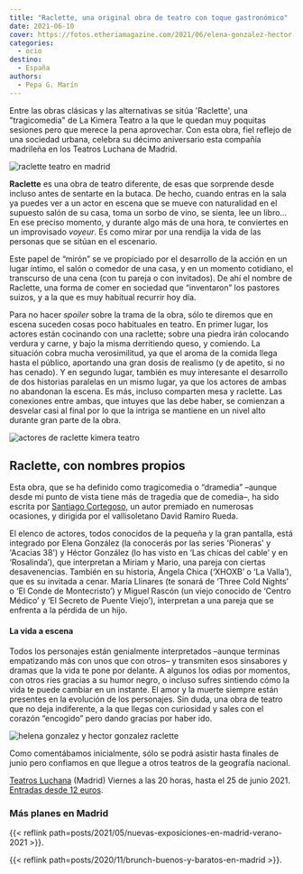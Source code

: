 ```yaml
---
title: "Raclette, una original obra de teatro con toque gastronómico"
date: 2021-06-10
cover: https://fotos.etheriamagazine.com/2021/06/elena-gonzalez-hector-gonzalez-raclette.jpg
categories: 
  - ocio
destino: 
  - España
authors: 
  - Pepa G. Marín
---
```


Entre las obras clásicas y las alternativas se sitúa 'Raclette', una "tragicomedia" de La Kimera Teatro a la que le quedan muy poquitas sesiones pero que merece la pena aprovechar. Con esta obra, fiel reflejo de una sociedad urbana, celebra su décimo aniversario esta compañía madrileña en los Teatros Luchana de Madrid.

![raclette teatro en madrid](https://fotos.etheriamagazine.com/2021/06/teatro-raclette-madrid.jpg "Cartel de Raclette.")

**Raclette** es una obra de teatro diferente, de esas que sorprende desde incluso antes 
de sentarte en la butaca. De hecho, cuando entras en la sala ya puedes ver a un actor en 
escena que se mueve con naturalidad en el supuesto salón de su casa, toma un sorbo de 
vino, se sienta, lee un libro… En ese preciso momento, y durante algo más de una hora, 
te conviertes en un improvisado _voyeur_. Es como mirar por una rendija la vida de las 
personas que se sitúan en el escenario. 

Este papel de “mirón” se ve propiciado por el desarrollo de la acción en un lugar 
íntimo, el salón o comedor de una casa, y en un momento cotidiano, el transcurso de una 
cena (con tu pareja o con invitados). De ahí el nombre de Raclette, una forma de comer 
en sociedad que “inventaron” los pastores suizos, y a la que es muy habitual recurrir 
hoy día. 

Para no hacer _spoiler_ sobre la trama de la obra, sólo te diremos que en escena suceden 
cosas poco habituales en teatro. En primer lugar, los actores están cocinando con una 
raclette; sobre una piedra irán colocando verdura y carne, y bajo la misma derritiendo 
queso, y comiendo. La situación cobra mucha verosimilitud, ya que el aroma de la comida 
llega hasta el público, aportando una gran dosis de realismo (y de apetito, si no has 
cenado). Y en segundo lugar, también es muy interesante el desarrollo de dos historias 
paralelas en un mismo lugar, ya que los actores de ambas no abandonan la escena. Es más, 
incluso comparten mesa y raclette. Las conexiones entre ambas, que intuyes que las debe 
haber, se comienzan a desvelar casi al final por lo que la intriga se mantiene en un 
nivel alto durante gran parte de la obra. 

![actores de raclette kimera teatro](https://fotos.etheriamagazine.com/2021/06/actores-teatro-raclette.jpg "(De Izq. a Dcha.) Ángela Chica, Héctor González, Elena González, María Llina y Miguel Rascón.")

## Raclette, con nombres propios

Esta obra, que se ha definido como tragicomedia o “dramedia” –aunque desde mi punto de 
vista tiene más de tragedia que de comedia–, ha sido escrita por [Santiago 
Cortegoso,](https://www.contextoteatral.es/santiagocortegoso.html) un autor premiado en 
numerosas ocasiones, y dirigida por el vallisoletano David Ramiro Rueda. 

El elenco de actores, todos conocidos de la pequeña y la gran pantalla, está integrado 
por Elena González (la conocerás por las series 'Pioneras' y 'Acacias 38') y Héctor 
González (lo has visto en ‘Las chicas del cable’ y en ‘Rosalinda’), que interpretan a 
Miriam y Mario, una pareja con ciertas desavenencias. También en su historia, Ángela 
Chica (‘XHOXB’ o ‘La Valla’), que es su invitada a cenar. María Llinares (te sonará de 
‘Three Cold Nights’ o ‘El Conde de Montecristo’) y Miguel Rascón (un viejo conocido de 
‘Centro Médico’ y ‘El Secreto de Puente Viejo’), interpretan a una pareja que se 
enfrenta a la pérdida de un hijo. 

#### La vida a escena

Todos los personajes están genialmente interpretados –aunque terminas empatizando más 
con unos que con otros– y transmiten esos sinsabores y dramas que la vida te pone por 
delante. A algunos los odias por momentos, con otros ríes gracias a su humor negro, o 
incluso sufres sintiendo cómo la vida te puede cambiar en un instante. El amor y la 
muerte siempre están presentes en la evolución de los personajes. Sin duda, una obra de 
teatro que no deja indiferente, a la que llegas con curiosidad y sales con el corazón 
“encogido” pero dando gracias por haber ido. 

![helena gonzalez y hector gonzalez raclette](https://fotos.etheriamagazine.com/2021/06/elena-gonzalez-hector-gonzalez-raclette.jpg "Elena González y Héctor González en Raclette (La Kimera Teatro).")

Como comentábamos inicialmente, sólo se podrá asistir hasta finales de junio pero 
confiamos en que llegue a otros teatros de la geografía nacional. 

[Teatros Luchana](https://teatrosluchana.es/cartelera/raclette/) (Madrid) Viernes a las 
20 horas, hasta el 25 de junio 2021. [Entradas desde 12 
euros](https://proticketing.com/teatrosluchana/es_ES/entradas/evento/19912). 

### Más planes en Madrid

{{< reflink path=posts/2021/05/nuevas-exposiciones-en-madrid-verano-2021 >}}. 

{{< reflink path=posts/2020/11/brunch-buenos-y-baratos-en-madrid >}}.
